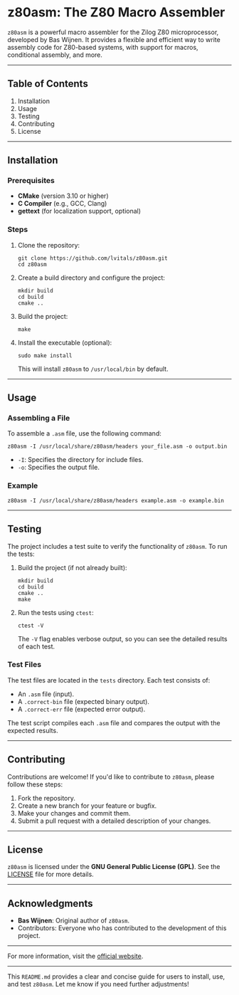 
# z80asm: The Z80 Macro Assembler

`z80asm` is a powerful macro assembler for the Zilog Z80 microprocessor, developed by Bas Wijnen. It provides a flexible and efficient way to write assembly code for Z80-based systems, with support for macros, conditional assembly, and more.

- - -

## Table of Contents

1.  Installation
2.  Usage
3.  Testing
4.  Contributing
5.  License
    

- - -

## Installation

### Prerequisites

*   **CMake** (version 3.10 or higher)
*   **C Compiler** (e.g., GCC, Clang)
*   **gettext** (for localization support, optional)
    

### Steps

1.  Clone the repository:
    ```    
    git clone https://github.com/lvitals/z80asm.git
    cd z80asm
    ```
    
2.  Create a build directory and configure the project:
    ```
    mkdir build
    cd build
    cmake ..
    ```
    
3.  Build the project:
    ```
    make
    ```
    
4.  Install the executable (optional):
    ```
    sudo make install
    ```

    This will install `z80asm` to `/usr/local/bin` by default.
    

- - -

## Usage

### Assembling a File

To assemble a `.asm` file, use the following command:

```
z80asm -I /usr/local/share/z80asm/headers your_file.asm -o output.bin
```

*   `-I`: Specifies the directory for include files.
*   `-o`: Specifies the output file.
    

### Example

```
z80asm -I /usr/local/share/z80asm/headers example.asm -o example.bin
```
- - -

## Testing

The project includes a test suite to verify the functionality of `z80asm`. To run the tests:

1.  Build the project (if not already built):
    
    ```
    mkdir build
    cd build
    cmake ..
    make
    ```
    
2.  Run the tests using `ctest`:
    
    ```
    ctest -V
    ```
    
    The `-V` flag enables verbose output, so you can see the detailed results of each test.
    

### Test Files

The test files are located in the `tests` directory. Each test consists of:

*   An `.asm` file (input).
*   A `.correct-bin` file (expected binary output).
*   A `.correct-err` file (expected error output).
    

The test script compiles each `.asm` file and compares the output with the expected results.

- - -

## Contributing

Contributions are welcome! If you'd like to contribute to `z80asm`, please follow these steps:

1.  Fork the repository.
2.  Create a new branch for your feature or bugfix.
3.  Make your changes and commit them.
4.  Submit a pull request with a detailed description of your changes.
    

- - -

## License

`z80asm` is licensed under the **GNU General Public License (GPL)**. See the [LICENSE](https://LICENSE) file for more details.

- - -

## Acknowledgments

*   **Bas Wijnen**: Original author of `z80asm`.
*   Contributors: Everyone who has contributed to the development of this project.

- - -

For more information, visit the [official website](http://www.nongnu.org/z80asm).

- - -

This `README.md` provides a clear and concise guide for users to install, use, and test `z80asm`. Let me know if you need further adjustments!